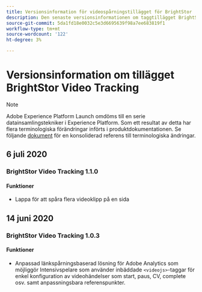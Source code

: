 ```yaml
---
title: Versionsinformation för videospårningstillägget för BrightStor
description: Den senaste versionsinformationen om taggtillägget BrightStor Video Tracking i Adobe Experience Platform.
source-git-commit: 5da1fd18e0032c5e3d6695639f98a7ee683819f1
workflow-type: tm+mt
source-wordcount: '122'
ht-degree: 3%

---
```


# Versionsinformation om tillägget BrightStor Video Tracking

>[!NOTE]
>
>Adobe Experience Platform Launch omdöms till en serie datainsamlingstekniker i Experience Platform. Som ett resultat av detta har flera terminologiska förändringar införts i produktdokumentationen. Se följande [dokument](../../../term-updates.md) för en konsoliderad referens till terminologiska ändringar.

## 6 juli 2020

### BrightStor Video Tracking 1.1.0

#### Funktioner

* Lappa för att spåra flera videoklipp på en sida

## 14 juni 2020

### BrightStor Video Tracking 1.0.3

#### Funktioner

* Anpassad länkspårningsbaserad lösning för Adobe Analytics som möjliggör Intensivspelare som använder inbäddade `<videojs>`-taggar för enkel konfiguration av videohändelser som start, paus, CV, complete osv. samt anpassningsbara referenspunkter.

